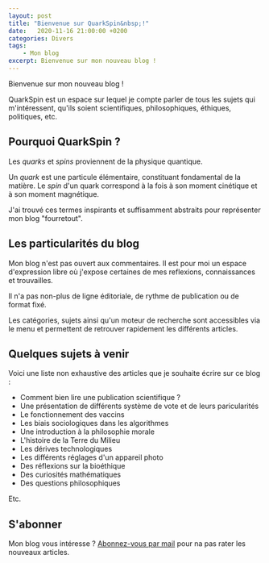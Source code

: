 ```yaml
---
layout: post
title: "Bienvenue sur QuarkSpin&nbsp;!"
date:   2020-11-16 21:00:00 +0200
categories: Divers
tags:
    - Mon blog
excerpt: Bienvenue sur mon nouveau blog !
---
```


Bienvenue sur mon nouveau blog !

QuarkSpin est un espace sur lequel je compte parler de tous les sujets qui m'intéressent, qu'ils soient scientifiques, philosophiques, éthiques, politiques, etc.

## Pourquoi QuarkSpin ?

Les *quarks* et *spins* proviennent de la physique quantique.

Un *quark* est une particule élémentaire, constituant fondamental de la matière. Le *spin* d'un quark correspond à la fois à son moment cinétique et à son moment magnétique.

J'ai trouvé ces termes inspirants et suffisamment abstraits pour représenter mon blog "fourretout".

## Les particularités du blog

Mon blog n'est pas ouvert aux commentaires. Il est pour moi un espace d'expression libre où j'expose certaines de mes reflexions, connaissances et trouvailles.

Il n'a pas non-plus de ligne éditoriale, de rythme de publication ou de format fixé.

Les catégories, sujets ainsi qu'un moteur de recherche sont accessibles via le menu et permettent de retrouver rapidement les différents articles.

## Quelques sujets à venir

Voici une liste non exhaustive des articles que je souhaite écrire sur ce blog :

* Comment bien lire une publication scientifique ?
* Une présentation de différents système de vote et de leurs paricularités
* Le fonctionnement des vaccins
* Les biais sociologiques dans les algorithmes
* Une introduction à la philosophie morale
* L'histoire de la Terre du Milieu
* Les dérives technologiques
* Les différents réglages d'un appareil photo
* Des réflexions sur la bioéthique
* Des curiosités mathématiques
* Des questions philosophiques

Etc.

## S'abonner

Mon blog vous intéresse ? [Abonnez-vous par mail](https://follow.it/quarkspin?action=followPub) pour na pas rater les nouveaux articles.
